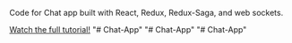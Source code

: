 Code for Chat app built with React, Redux, Redux-Saga, and web sockets. 

[Watch the full tutorial!](https://youtu.be/x_fHXt9V3zQ)
"# Chat-App" 
"# Chat-App" 
"# Chat-App" 
